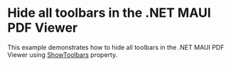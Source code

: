 # Hide all toolbars in the .NET MAUI PDF Viewer

This example demonstrates how to hide all toolbars in the .NET MAUI PDF Viewer using [ShowToolbars](https://help.syncfusion.com/cr/maui/Syncfusion.Maui.PdfViewer.SfPdfViewer.html#Syncfusion_Maui_PdfViewer_SfPdfViewer_ShowToolbars) property.
